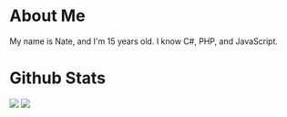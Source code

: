 # About Me
My name is Nate, and I'm 15 years old. I know C#, PHP, and JavaScript.

# Github Stats
<img src="https://github-readme-stats.vercel.app/api?username=nates" />
<img src="https://github-readme-stats.vercel.app/api/top-langs/?username=nates" />

